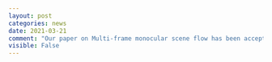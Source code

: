 ```yaml
---
layout: post
categories: news
date: 2021-03-21
comment: "Our paper on Multi-frame monocular scene flow has been accepted at CVPR 2021."
visible: False
---
```

